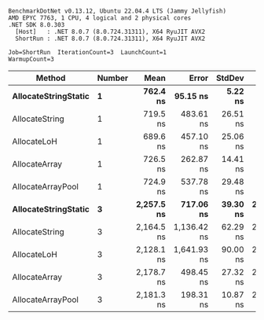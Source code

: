 ```

BenchmarkDotNet v0.13.12, Ubuntu 22.04.4 LTS (Jammy Jellyfish)
AMD EPYC 7763, 1 CPU, 4 logical and 2 physical cores
.NET SDK 8.0.303
  [Host]   : .NET 8.0.7 (8.0.724.31311), X64 RyuJIT AVX2
  ShortRun : .NET 8.0.7 (8.0.724.31311), X64 RyuJIT AVX2

Job=ShortRun  IterationCount=3  LaunchCount=1  
WarmupCount=3  

```
| Method               | Number | Mean       | Error       | StdDev   | Min        | Max        | Gen0   | Gen1   | Allocated |
|--------------------- |------- |-----------:|------------:|---------:|-----------:|-----------:|-------:|-------:|----------:|
| **AllocateStringStatic** | **1**      |   **762.4 ns** |    **95.15 ns** |  **5.22 ns** |   **756.4 ns** |   **766.2 ns** | **0.0124** | **0.0114** |   **1.02 KB** |
| AllocateString       | 1      |   719.5 ns |   483.61 ns | 26.51 ns |   691.0 ns |   743.5 ns | 0.0124 | 0.0114 |   1.02 KB |
| AllocateLoH          | 1      |   689.6 ns |   457.10 ns | 25.06 ns |   673.1 ns |   718.4 ns | 0.0124 | 0.0114 |   1.02 KB |
| AllocateArray        | 1      |   726.5 ns |   262.87 ns | 14.41 ns |   710.0 ns |   736.7 ns | 0.0124 | 0.0114 |   1.02 KB |
| AllocateArrayPool    | 1      |   724.9 ns |   537.78 ns | 29.48 ns |   692.6 ns |   750.3 ns | 0.0124 | 0.0114 |   1.02 KB |
| **AllocateStringStatic** | **3**      | **2,257.5 ns** |   **717.06 ns** | **39.30 ns** | **2,216.4 ns** | **2,294.7 ns** | **0.0343** | **0.0305** |   **3.07 KB** |
| AllocateString       | 3      | 2,164.5 ns | 1,136.42 ns | 62.29 ns | 2,094.8 ns | 2,214.7 ns | 0.0343 | 0.0305 |   3.07 KB |
| AllocateLoH          | 3      | 2,128.1 ns | 1,641.93 ns | 90.00 ns | 2,024.7 ns | 2,188.9 ns | 0.0343 | 0.0305 |   3.07 KB |
| AllocateArray        | 3      | 2,178.7 ns |   498.45 ns | 27.32 ns | 2,161.9 ns | 2,210.2 ns | 0.0343 | 0.0305 |   3.07 KB |
| AllocateArrayPool    | 3      | 2,181.3 ns |   198.31 ns | 10.87 ns | 2,169.0 ns | 2,189.4 ns | 0.0343 | 0.0305 |   3.07 KB |

